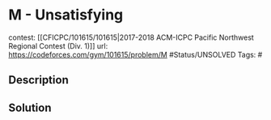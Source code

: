 # M - Unsatisfying

contest: [[CFICPC/101615/101615|2017-2018 ACM-ICPC Pacific Northwest Regional Contest (Div. 1)]]
url: https://codeforces.com/gym/101615/problem/M
#Status/UNSOLVED
Tags: #

## Description

## Solution

